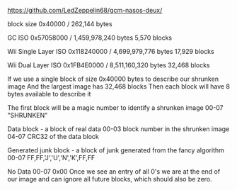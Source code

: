 https://github.com/LedZeppelin68/gcm-nasos-deux/

block size 0x40000 / 262,144 bytes

GC ISO 0x57058000 / 1,459,978,240 bytes
5,570 blocks

Wii Single Layer ISO 0x118240000 / 4,699,979,776 bytes
17,929 blocks

Wii Dual Layer ISO 0x1FB4E0000 / 8,511,160,320 bytes
32,468 blocks

If we use a single block of size 0x40000 bytes to describe our shrunken image
And the largest image has 32,468 blocks
Then each block will have 8 bytes available to describe it

The first block will be a magic number to identify a shrunken image
00-07 "SHRUNKEN"

Data block - a block of real data
00-03 block number in the shrunken image
04-07 CRC32 of the data block

Generated junk block - a block of junk generated from the fancy algorithm
00-07 FF,FF,'J','U','N','K',FF,FF

No Data
00-07 0x00
Once we see an entry of all 0's we are at the end of our image and can ignore all future blocks, which should also be zero.